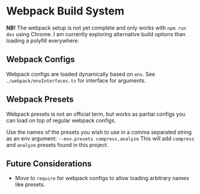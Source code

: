 # Webpack Build System

**NB!** The webpack setup is not yet complete and only works with `npm run dev` using Chrome. I am currently exploring alternative build options than loading a polyfill everywhere.

## Webpack Configs

Webpack configs are loaded dynamically based on `env`. See `./webpack/envInterfaces.ts` for interface for arguments.

## Webpack Presets

Webpack presets is not an official term, but works as partial configs you can load on top of regular webpack configs.

Use the names of the presets you wish to use in a comma separated string as an env argument: `--env.presets compress,analyze` This will add `compress` and `analyze` presets found in this project.

## Future Considerations

- Move to `require` for webpack configs to allow loading arbitrary names like presets.
